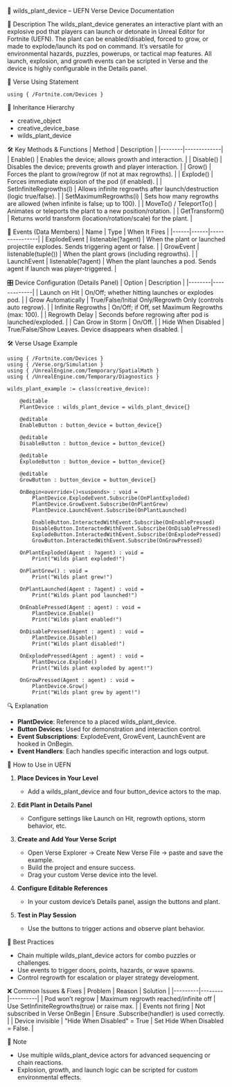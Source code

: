 📘 wilds_plant_device – UEFN Verse Device Documentation

🔹 Description
The wilds_plant_device generates an interactive plant with an explosive pod that players can launch or detonate in Unreal Editor for Fortnite (UEFN). The plant can be enabled/disabled, forced to grow, or made to explode/launch its pod on command. It’s versatile for environmental hazards, puzzles, powerups, or tactical map features. All launch, explosion, and growth events can be scripted in Verse and the device is highly configurable in the Details panel.

🧱 Verse Using Statement
```verse
using { /Fortnite.com/Devices }
```

🔗 Inheritance Hierarchy
- creative_object
- creative_device_base
- wilds_plant_device

🛠️ Key Methods & Functions
| Method | Description |
|--------|-------------|
| Enable() | Enables the device; allows growth and interaction. |
| Disable() | Disables the device; prevents growth and player interaction. |
| Grow() | Forces the plant to grow/regrow (if not at max regrowths). |
| Explode() | Forces immediate explosion of the pod (if enabled). |
| SetInfiniteRegrowths(l) | Allows infinite regrowths after launch/destruction (logic true/false). |
| SetMaximumRegrowths(i) | Sets how many regrowths are allowed (when infinite is false; up to 100). |
| MoveTo() / TeleportTo() | Animates or teleports the plant to a new position/rotation. |
| GetTransform() | Returns world transform (location/rotation/scale) for the plant. |

🧹 Events (Data Members)
| Name | Type | When It Fires |
|------|------|----------------|
| ExplodeEvent | listenable(?agent) | When the plant or launched projectile explodes. Sends triggering agent or false. |
| GrowEvent | listenable(tuple()) | When the plant grows (including regrowths). |
| LaunchEvent | listenable(?agent) | When the plant launches a pod. Sends agent if launch was player-triggered. |

🎛 Device Configuration (Details Panel)
| Option | Description |
|--------|-------------|
| Launch on Hit | On/Off; whether hitting launches or explodes pod. |
| Grow Automatically | True/False/Initial Only/Regrowth Only (controls auto regrow). |
| Infinite Regrowths | On/Off; if Off, set Maximum Regrowths (max: 100). |
| Regrowth Delay | Seconds before regrowing after pod is launched/exploded. |
| Can Grow in Storm | On/Off. |
| Hide When Disabled | True/False/Show Leaves. Device disappears when disabled. |

🛠️ Verse Usage Example
```verse
using { /Fortnite.com/Devices }
using { /Verse.org/Simulation }
using { /UnrealEngine.com/Temporary/SpatialMath }
using { /UnrealEngine.com/Temporary/Diagnostics }

wilds_plant_example := class(creative_device):

    @editable
    PlantDevice : wilds_plant_device = wilds_plant_device{}

    @editable
    EnableButton : button_device = button_device{}

    @editable
    DisableButton : button_device = button_device{}

    @editable
    ExplodeButton : button_device = button_device{}

    @editable
    GrowButton : button_device = button_device{}

    OnBegin<override>()<suspends> : void =
        PlantDevice.ExplodeEvent.Subscribe(OnPlantExploded)
        PlantDevice.GrowEvent.Subscribe(OnPlantGrew)
        PlantDevice.LaunchEvent.Subscribe(OnPlantLaunched)

        EnableButton.InteractedWithEvent.Subscribe(OnEnablePressed)
        DisableButton.InteractedWithEvent.Subscribe(OnDisablePressed)
        ExplodeButton.InteractedWithEvent.Subscribe(OnExplodePressed)
        GrowButton.InteractedWithEvent.Subscribe(OnGrowPressed)

    OnPlantExploded(Agent : ?agent) : void =
        Print("Wilds plant exploded!")

    OnPlantGrew() : void =
        Print("Wilds plant grew!")

    OnPlantLaunched(Agent : ?agent) : void =
        Print("Wilds plant pod launched!")

    OnEnablePressed(Agent : agent) : void =
        PlantDevice.Enable()
        Print("Wilds plant enabled!")

    OnDisablePressed(Agent : agent) : void =
        PlantDevice.Disable()
        Print("Wilds plant disabled!")

    OnExplodePressed(Agent : agent) : void =
        PlantDevice.Explode()
        Print("Wilds plant exploded by agent!")

    OnGrowPressed(Agent : agent) : void =
        PlantDevice.Grow()
        Print("Wilds plant grew by agent!")
```

🔍 Explanation
- **PlantDevice**: Reference to a placed wilds_plant_device.
- **Button Devices**: Used for demonstration and interaction control.
- **Event Subscriptions**: ExplodeEvent, GrowEvent, LaunchEvent are hooked in OnBegin.
- **Event Handlers**: Each handles specific interaction and logs output.

📆 How to Use in UEFN
1. **Place Devices in Your Level**
   - Add a wilds_plant_device and four button_device actors to the map.

2. **Edit Plant in Details Panel**
   - Configure settings like Launch on Hit, regrowth options, storm behavior, etc.

3. **Create and Add Your Verse Script**
   - Open Verse Explorer → Create New Verse File → paste and save the example.
   - Build the project and ensure success.
   - Drag your custom Verse device into the level.

4. **Configure Editable References**
   - In your custom device’s Details panel, assign the buttons and plant.

5. **Test in Play Session**
   - Use the buttons to trigger actions and observe plant behavior.

🧠 Best Practices
- Chain multiple wilds_plant_device actors for combo puzzles or challenges.
- Use events to trigger doors, points, hazards, or wave spawns.
- Control regrowth for escalation or player strategy development.

❌ Common Issues & Fixes
| Problem | Reason | Solution |
|---------|--------|----------|
| Pod won’t regrow | Maximum regrowth reached/infinite off | Use SetInfiniteRegrowths(true) or raise max. |
| Events not firing | Not subscribed in Verse OnBegin | Ensure .Subscribe(handler) is used correctly. |
| Device invisible | "Hide When Disabled" = True | Set Hide When Disabled = False. |

📅 Note
- Use multiple wilds_plant_device actors for advanced sequencing or chain reactions.
- Explosion, growth, and launch logic can be scripted for custom environmental effects.

